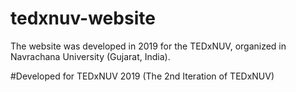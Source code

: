 # tedxnuv-website

The website was developed in 2019 for the TEDxNUV, organized in Navrachana University (Gujarat, India).

#Developed for TEDxNUV 2019 (The 2nd Iteration of TEDxNUV)
